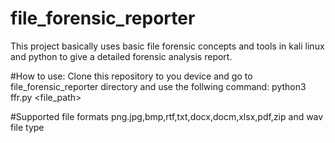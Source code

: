 # file_forensic_reporter
This project basically uses basic file forensic concepts and tools in kali linux and python to give a detailed forensic analysis report.

#How to use:
Clone this repository to you device and go to file_forensic_reporter directory and use the follwing command:
  python3 ffr.py <file_path>
  
#Supported file formats
png.jpg,bmp,rtf,txt,docx,docm,xlsx,pdf,zip and wav file type

